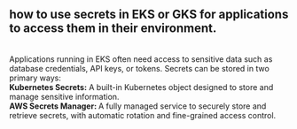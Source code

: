 ## how to use secrets in EKS or GKS for applications to access them in their environment.
<br>
Applications running in EKS often need access to sensitive data such as database credentials, API keys, or tokens. Secrets can be stored in two primary ways:
<br>
<b>Kubernetes Secrets:</b> A built-in Kubernetes object designed to store and manage sensitive information.<br>
<b>
  AWS Secrets Manager:
</b> A fully managed service to securely store and retrieve secrets, with automatic rotation and fine-grained access control.<br>
